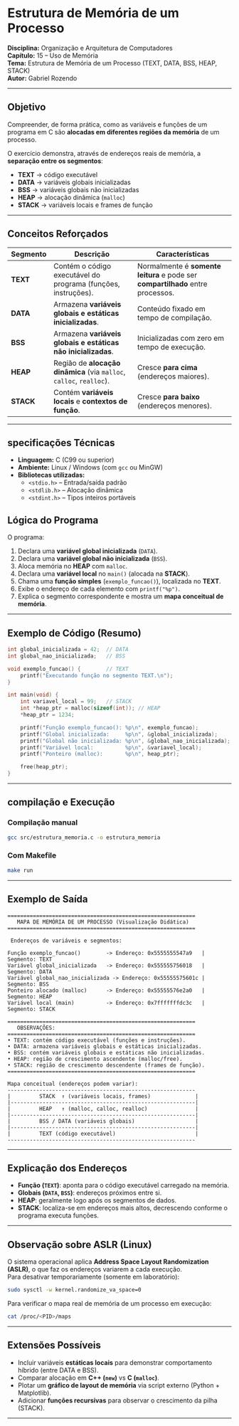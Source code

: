 # Estrutura de Memória de um Processo

**Disciplina:** Organização e Arquitetura de Computadores  
**Capítulo:** 15 – Uso de Memória  
**Tema:** Estrutura de Memória de um Processo (TEXT, DATA, BSS, HEAP, STACK)  
**Autor:** Gabriel Rozendo  

---

## Objetivo

Compreender, de forma prática, como as variáveis e funções de um programa em C são **alocadas em diferentes regiões da memória** de um processo.  

O exercício demonstra, através de endereços reais de memória, a **separação entre os segmentos**:
- **TEXT** → código executável  
- **DATA** → variáveis globais inicializadas  
- **BSS** → variáveis globais não inicializadas  
- **HEAP** → alocação dinâmica (`malloc`)  
- **STACK** → variáveis locais e frames de função  

---

## Conceitos Reforçados

| Segmento | Descrição | Características |
|-----------|------------|----------------|
| **TEXT** | Contém o código executável do programa (funções, instruções). | Normalmente é **somente leitura** e pode ser **compartilhado** entre processos. |
| **DATA** | Armazena **variáveis globais e estáticas inicializadas**. | Conteúdo fixado em tempo de compilação. |
| **BSS** | Armazena **variáveis globais e estáticas não inicializadas**. | Inicializadas com zero em tempo de execução. |
| **HEAP** | Região de **alocação dinâmica** (via `malloc`, `calloc`, `realloc`). | Cresce **para cima** (endereços maiores). |
| **STACK** | Contém **variáveis locais** e **contextos de função**. | Cresce **para baixo** (endereços menores). |

---

## specificações Técnicas

- **Linguagem:** C (C99 ou superior)  
- **Ambiente:** Linux / Windows (com `gcc` ou MinGW)  
- **Bibliotecas utilizadas:**  
  - `<stdio.h>` – Entrada/saída padrão  
  - `<stdlib.h>` – Alocação dinâmica  
  - `<stdint.h>` – Tipos inteiros portáveis  


## Lógica do Programa

O programa:
1. Declara uma **variável global inicializada** (`DATA`).
2. Declara uma **variável global não inicializada** (`BSS`).
3. Aloca memória no **HEAP** com `malloc`.
4. Declara uma **variável local** no `main()` (alocada na **STACK**).
5. Chama uma **função simples** (`exemplo_funcao()`), localizada no **TEXT**.
6. Exibe o endereço de cada elemento com `printf("%p")`.
7. Explica o segmento correspondente e mostra um **mapa conceitual de memória**.

---

## Exemplo de Código (Resumo)

```c
int global_inicializada = 42;  // DATA
int global_nao_inicializada;   // BSS

void exemplo_funcao() {        // TEXT
    printf("Executando função no segmento TEXT.\n");
}

int main(void) {
    int variavel_local = 99;   // STACK
    int *heap_ptr = malloc(sizeof(int)); // HEAP
    *heap_ptr = 1234;

    printf("Função exemplo_funcao(): %p\n", exemplo_funcao);
    printf("Global inicializada:     %p\n", &global_inicializada);
    printf("Global não inicializada: %p\n", &global_nao_inicializada);
    printf("Variável local:          %p\n", &variavel_local);
    printf("Ponteiro (malloc):       %p\n", heap_ptr);

    free(heap_ptr);
}
```

---

## compilação e Execução

### Compilação manual
```bash
gcc src/estrutura_memoria.c -o estrutura_memoria
```

### Com Makefile
```bash
make run
```

---

## Exemplo de Saída

```
===========================================================
   MAPA DE MEMÓRIA DE UM PROCESSO (Visualização Didática)
===========================================================

 Endereços de variáveis e segmentos:

Função exemplo_funcao()        -> Endereço: 0x5555555547a9   | Segmento: TEXT
Variável global_inicializada   -> Endereço: 0x555555756018   | Segmento: DATA
Variável global_nao_inicializada -> Endereço: 0x55555575601c | Segmento: BSS
Ponteiro alocado (malloc)      -> Endereço: 0x55555576e2a0   | Segmento: HEAP
Variável local (main)          -> Endereço: 0x7fffffffdc3c   | Segmento: STACK

===========================================================
   OBSERVAÇÕES:
===========================================================
• TEXT: contém código executável (funções e instruções).
• DATA: armazena variáveis globais e estáticas inicializadas.
• BSS: contém variáveis globais e estáticas não inicializadas.
• HEAP: região de crescimento ascendente (malloc/free).
• STACK: região de crescimento descendente (frames de função).
===========================================================

Mapa conceitual (endereços podem variar):
-----------------------------------------------------------
|         STACK  ↑ (variáveis locais, frames)              |
|----------------------------------------------------------|
|         HEAP   ↑ (malloc, calloc, realloc)               |
|----------------------------------------------------------|
|         BSS / DATA (variáveis globais)                   |
|----------------------------------------------------------|
|         TEXT (código executável)                         |
-----------------------------------------------------------
```

---

## Explicação dos Endereços

- **Função (`TEXT`)**: aponta para o código executável carregado na memória.  
- **Globais (`DATA`, `BSS`)**: endereços próximos entre si.  
- **HEAP**: geralmente logo após os segmentos de dados.  
- **STACK**: localiza-se em endereços mais altos, decrescendo conforme o programa executa funções.  

---

## Observação sobre ASLR (Linux)

O sistema operacional aplica **Address Space Layout Randomization (ASLR)**, o que faz os endereços variarem a cada execução.  
Para desativar temporariamente (somente em laboratório):

```bash
sudo sysctl -w kernel.randomize_va_space=0
```

Para verificar o mapa real de memória de um processo em execução:

```bash
cat /proc/<PID>/maps
```

---

## Extensões Possíveis

- Incluir variáveis **estáticas locais** para demonstrar comportamento híbrido (entre DATA e BSS).  
- Comparar alocação em **C++ (`new`)** vs **C (`malloc`)**.  
- Plotar um **gráfico de layout de memória** via script externo (Python + Matplotlib).  
- Adicionar **funções recursivas** para observar o crescimento da pilha (STACK).  

---



